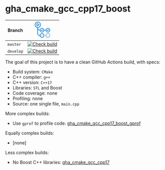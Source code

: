 # gha_cmake_gcc_cpp17_boost

Branch   |[![GitHub Actions logo](pics/GitHubActions.png)](https://github.com/richelbilderbeek/gha_cmake_gcc_cpp17_boost/actions)
---------|-------------------------------------------------------------------------------------------------------------------------------------------------------------------------------------------------------------------------------------------
`master` |[![Check build](https://github.com/richelbilderbeek/gha_cmake_gcc_cpp17_boost/actions/workflows/check_build.yml/badge.svg?branch=master)](https://github.com/richelbilderbeek/gha_cmake_gcc_cpp17_boost/actions/workflows/check_build.yml)
`develop`|[![Check build](https://github.com/richelbilderbeek/gha_cmake_gcc_cpp17_boost/actions/workflows/check_build.yml/badge.svg?branch=develop)](https://github.com/richelbilderbeek/gha_cmake_gcc_cpp17_boost/actions/workflows/check_build.yml)

The goal of this project is to have a clean GitHub Actions build, with specs:

 * Build system: `CMake`
 * C++ compiler: `g++`
 * C++ version: `C++17`
 * Libraries: `STL` and Boost
 * Code coverage: none
 * Profiling: none
 * Source: one single file, `main.cpp`

More complex builds:

 * Use `gprof` to profile code: [gha_cmake_gcc_cpp17_boost_gprof](https://github.com/richelbilderbeek/gha_cmake_gcc_cpp17_boost_gprof)

Equally complex builds:

 * [none]

Less complex builds:

 * No Boost C++ libraries: [gha_cmake_gcc_cpp17](https://github.com/richelbilderbeek/gha_cmake_gcc_cpp17)
 